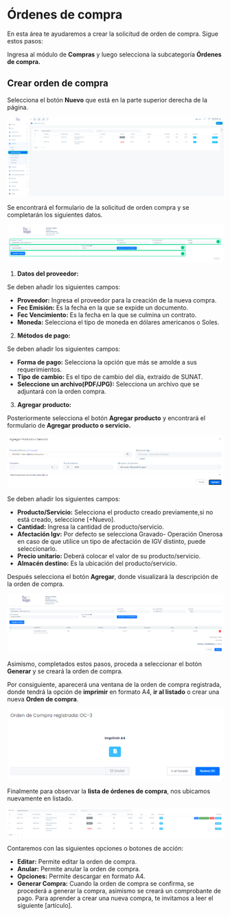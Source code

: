 # Órdenes de compra

En esta área te ayudaremos a crear la solicitud de orden de compra. Sigue estos pasos:

Ingresa al módulo de **Compras** y luego selecciona la subcategoría **Órdenes de compra.**

## Crear orden de compra

Selecciona el botón **Nuevo** que está en la parte superior derecha de la página.

![Alt text](img/2_ordenes.jpg)

Se encontrará el formulario de la solicitud de orden compra y se completarán los siguientes datos.

![Alt text](img/3_ordenes.jpg)

1. **Datos del proveedor:**

Se deben añadir los siguientes campos:

- **Proveedor:** Ingresa el proveedor para la creación de la nueva compra.
- **Fec Emisión:** Es la fecha en la que se expide un documento.
- **Fec Vencimiento:** Es la fecha en la que se culmina un contrato.
- **Moneda:** Selecciona el tipo de moneda en dólares americanos o Soles.

2. **Métodos de pago:**

Se deben añadir los siguientes campos:

- **Forma de pago:** Selecciona la opción que más se amolde a sus requerimientos.
- **Tipo de cambio:** Es el tipo de cambio del día, extraído de SUNAT.
- **Seleccione un archivo(PDF/JPG):** Selecciona un archivo que se adjuntará con la orden compra.

3. **Agregar producto:**

Posteriormente selecciona el botón **Agregar producto** y encontrará el formulario de **Agregar producto o servicio.**

![Alt text](img/3_ordenes.png)

Se deben añadir los siguientes campos:

- **Producto/Servicio:** Selecciona el producto creado previamente,si no está creado, seleccione [+Nuevo].
- **Cantidad:** Ingresa la cantidad de producto/servicio.
- **Afectación Igv:** Por defecto se selecciona Gravado- Operación Onerosa en caso de que utilice un tipo de afectación de IGV distinto, puede seleccionarlo.
- **Precio unitario:** Deberá colocar el valor de su producto/servicio.
- **Almacén destino:** Es la ubicación del producto/servicio.

Después selecciona el botón **Agregar**, donde visualizará la descripción de la orden de compra.

![Alt text](img/4_ordenes.png)

Asimismo, completados estos pasos, proceda a seleccionar el botón **Generar** y se creará la orden de compra.

Por consiguiente, aparecerá una ventana de la orden de compra registrada, donde tendrá la opción de **imprimir** en formato A4, **ir al listado** o crear una nueva **Orden de compra**.

![Alt text](img/5_ordenes.png)

Finalmente para observar la **lista de órdenes de compra**, nos ubicamos nuevamente en listado.

![Alt text](img/6_ordenes.png)

Contaremos con las siguientes opciones o botones de acción:

- **Editar:** Permite editar la orden de compra.
- **Anular:** Permite anular la orden de compra.
- **Opciones:** Permite descargar en formato A4.
- **Generar Compra:** Cuando la orden de compra se confirma, se procederá a generar la compra, asimismo se creará un comprobante de pago.
Para aprender a crear una nueva compra, te invitamos a leer el siguiente [artículo].
